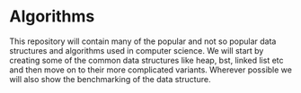 # Algorithms
This repository will contain many of the popular and not so popular data structures and algorithms used in computer science. 
We will start by creating some of the common data structures like heap, bst, linked list etc and then move on to their more complicated variants. Wherever possible we will also show the benchmarking of the data structure.  

